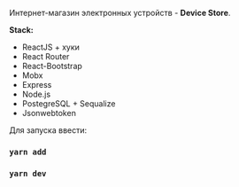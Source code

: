 Интернет-магазин электронных устройств - **Device Store**.

**Stack:**

- ReactJS + хуки
- React Router
- React-Bootstrap
- Mobx
- Express
- Node.js
- PostegreSQL + Sequalize
- Jsonwebtoken

Для запуска ввести:

### `yarn add`

### `yarn dev`

